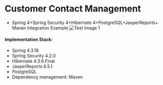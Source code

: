 
# Customer Contact Management
* Spring 4+Spring Security 4+Hibernate 4+PostgreSQL+JasperReports+ Maven Integration Example
![Test Image 1](https://github.com/mcsprojects/customer-contact-mgmt/screenshots/Login.png)

#### Implementation Stack:

* Spring  4.3.18
* Spring Security 4.2.0
* Hibernate 4.3.6.Final
* JasperReports 6.5.1
* PostgreSQL
* Dependency management: Maven



